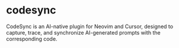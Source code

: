 # codesync
CodeSync is an AI-native plugin for Neovim and Cursor, designed to capture, trace, and synchronize AI-generated prompts with the corresponding code.
